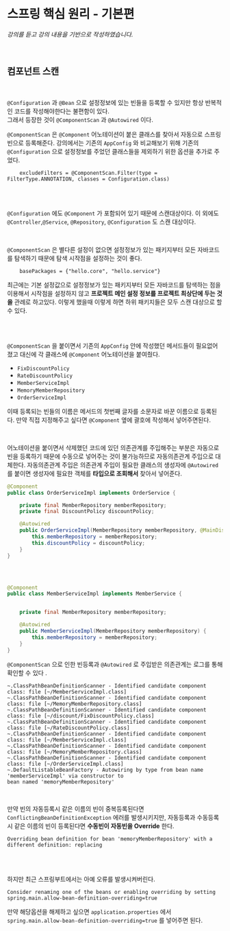 # 스프링 핵심 원리 - 기본편
_강의를 듣고 강의 내용을 기반으로 작성하였습니다._

<br>

## 컴포넌트 스캔

<br>

`@Configuration` 과 `@Bean` 으로 설정정보에 있는 빈들을 등록할 수 있지만 항상 반복적인 코드를 작성해야한다는 불편함이 있다.   
그래서 등장한 것이 `@ComponentScan` 과 `@Autowired` 이다. 

`@ComponentScan` 은 `@Component` 어노테이션이 붙은 클래스를 찾아서 자동으로 스프링빈으로 등록해준다. 강의에서는 기존의 `AppConfig` 와 비교해보기 위해
기존의 `@Configuration` 으로 설정정보를 주었던 클래스들을 제외하기 위한 옵션을 추가로 주었다.

```
    excludeFilters = @ComponentScan.Filter(type = FilterType.ANNOTATION, classes = Configuration.class)
```

<br><br>

`@Configuration` 에도 `@Component` 가 포함되어 있기 때문에 스캔대상이다. 이 외에도 `@Controller`,`@Service`, `@Repository`, `@Configuration` 도 스캔 대상이다.  

<br>

`@ComponentScan` 은 별다른 설정이 없으면 설정정보가 있는 패키지부터 모든 자바코드를 탐색하기 때문에 탐색 시작점을 설정하는 것이 좋다.
```
    basePackages = {"hello.core", "hello.service"}
```
최근에는 기본 설정값으로 설정정보가 있는 패키지부터 모든 자바코드를 탐색하는 점을 이용해서 시작점을 설정하지 않고 **프로젝트 메인 설정 정보를 프로젝트 최상단에 
두는 것을** 관례로 하고있다. 이렇게 했을때 이렇게 하면 하위 패키지들은 모두 스캔 대상으로 할 수 있다.


<br><br>


`@ComponentScan` 을 붙이면서 기존의 `AppConfig` 안에 작성했던 메서드들이 필요없어졌고 대신에 각 클래스에 `@Component` 어노테이션을 붙여줬다.

- `FixDiscountPolicy`
- `RateDiscountPolicy`
- `MemberServiceImpl`
- `MemoryMemberRepository`
- `OrderServiceImpl`

이때 등록되는 빈들의 이름은 메서드의 첫번째 글자를 소문자로 바꾼 이름으로 등록된다. 만약 직접 지정해주고 싶다면 `@Component` 옆에 괄호에 작성해서 넣어주면된다.


<br>

어노테이션을 붙이면서 삭제했던 코드에 있던 의존관계를 주입해주는 부분은 자동으로 빈을 등록하기 때문에 수동으로 넣어주는 것이 불가능하므로 
자동의존관계 주입으로 대체한다. 자동의존관계 주입은 의존관계 주입이 필요한 클래스의 생성자에 `@Autowired` 를 붙이면 생성자에 필요한 객체를 **타입으로 조회해서** 찾아서 넣어준다.


```java
@Component
public class OrderServiceImpl implements OrderService {

    private final MemberRepository memberRepository;
    private final DiscountPolicy discountPolicy;

    @Autowired
    public OrderServiceImpl(MemberRepository memberRepository, @MainDiscountPolicy DiscountPolicy discountPolicy) {
        this.memberRepository = memberRepository;
        this.discountPolicy = discountPolicy;
    }
}

```

<br>

```java

@Component
public class MemberServiceImpl implements MemberService {


    private final MemberRepository memberRepository;

    @Autowired
    public MemberServiceImpl(MemberRepository memberRepository) {
        this.memberRepository = memberRepository;
    }
}

```

`@ComponentScan` 으로 인한 빈등록과 `@Autowired` 로 주입받은 의존관계는 로그를 통해 확인할 수 있다 .

```
~.ClassPathBeanDefinitionScanner - Identified candidate component class: file [~/MemberServiceImpl.class]
~.ClassPathBeanDefinitionScanner - Identified candidate component class: file [~/MemoryMemberRepository.class]
~.ClassPathBeanDefinitionScanner - Identified candidate component class: file [~/discount/FixDiscountPolicy.class]
~.ClassPathBeanDefinitionScanner - Identified candidate component class: file [~/RateDiscountPolicy.class]
~.ClassPathBeanDefinitionScanner - Identified candidate component class: file [~/MemberServiceImpl.class]
~.ClassPathBeanDefinitionScanner - Identified candidate component class: file [~/MemoryMemberRepository.class]
~.ClassPathBeanDefinitionScanner - Identified candidate component class: file [~/OrderServiceImpl.class]
~.DefaultListableBeanFactory - Autowiring by type from bean name 'memberServiceImpl' via constructor to 
bean named 'memoryMemberRepository'
```

<br>

만약 빈의 자동등록시 같은 이름의 빈이 중복등록된다면 `ConflictingBeanDefinitionException` 에러를 발생시키지만, 자동등록과 수동등록시 같은 이름의 빈이 
등록된다면 **수동빈이 자동빈을 Override** 한다. 
```
Overriding bean definition for bean 'memoryMemberRepository' with a different definition: replacing
```

<br><br>

하지만 최근 스프링부트에서는 아예 오류를 발생시켜버린다. 

```
Consider renaming one of the beans or enabling overriding by setting spring.main.allow-bean-definition-overriding=true
```

만약 해당옵션을 해제하고 싶으면 `application.properties` 에서 `spring.main.allow-bean-definition-overriding=true` 를 넣어주면 된다. 

<br><br>